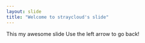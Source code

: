 ```yaml
---
layout: slide
title: "Welcome to straycloud's slide"
---
```

This my awesome slide
Use the left arrow to go back!

